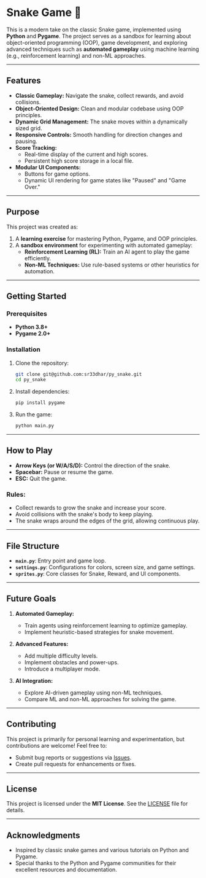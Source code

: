# Snake Game 🐍

This is a modern take on the classic Snake game, implemented using **Python** and **Pygame**. The project serves as a sandbox for learning about object-oriented programming (OOP), game development, and exploring advanced techniques such as **automated gameplay** using machine learning (e.g., reinforcement learning) and non-ML approaches.

---

## Features
- **Classic Gameplay:** Navigate the snake, collect rewards, and avoid collisions.
- **Object-Oriented Design:** Clean and modular codebase using OOP principles.
- **Dynamic Grid Management:** The snake moves within a dynamically sized grid.
- **Responsive Controls:** Smooth handling for direction changes and pausing.
- **Score Tracking:**
  - Real-time display of the current and high scores.
  - Persistent high score storage in a local file.
- **Modular UI Components:**
  - Buttons for game options.
  - Dynamic UI rendering for game states like "Paused" and "Game Over."

---

## Purpose
This project was created as:
1. A **learning exercise** for mastering Python, Pygame, and OOP principles.
2. A **sandbox environment** for experimenting with automated gameplay:
   - **Reinforcement Learning (RL):** Train an AI agent to play the game efficiently.
   - **Non-ML Techniques:** Use rule-based systems or other heuristics for automation.

---

## Getting Started

### Prerequisites
- **Python 3.8+**
- **Pygame 2.0+**

### Installation
1. Clone the repository:
   ```bash
   git clone git@github.com:sr33dhar/py_snake.git
   cd py_snake
   ```

2. Install dependencies:
   ```bash
   pip install pygame
   ```

3. Run the game:
   ```bash
   python main.py
   ```

---

## How to Play
- **Arrow Keys (or W/A/S/D):** Control the direction of the snake.
- **Spacebar:** Pause or resume the game.
- **ESC:** Quit the game.

### Rules:
- Collect rewards to grow the snake and increase your score.
- Avoid collisions with the snake's body to keep playing.
- The snake wraps around the edges of the grid, allowing continuous play.

---

## File Structure
- **`main.py`**: Entry point and game loop.
- **`settings.py`**: Configurations for colors, screen size, and game settings.
- **`sprites.py`**: Core classes for Snake, Reward, and UI components.

---

## Future Goals
1. **Automated Gameplay:**
   - Train agents using reinforcement learning to optimize gameplay.
   - Implement heuristic-based strategies for snake movement.

2. **Advanced Features:**
   - Add multiple difficulty levels.
   - Implement obstacles and power-ups.
   - Introduce a multiplayer mode.

3. **AI Integration:**
   - Explore AI-driven gameplay using non-ML techniques.
   - Compare ML and non-ML approaches for solving the game.

---

## Contributing
This project is primarily for personal learning and experimentation, but contributions are welcome! Feel free to:
- Submit bug reports or suggestions via [Issues](https://github.com/sr33dhar/py_snake/issues).
- Create pull requests for enhancements or fixes.

---

## License
This project is licensed under the **MIT License**. See the [LICENSE](LICENSE) file for details.

---

## Acknowledgments
- Inspired by classic snake games and various tutorials on Python and Pygame.
- Special thanks to the Python and Pygame communities for their excellent resources and documentation.
